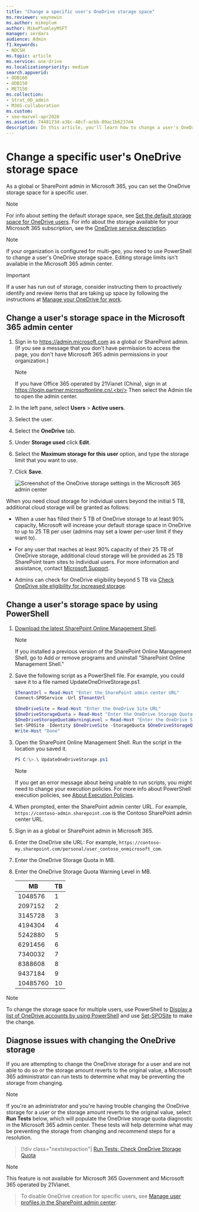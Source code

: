```yaml
---
title: "Change a specific user's OneDrive storage space"
ms.reviewer: waynewin
ms.author: mikeplum
author: MikePlumleyMSFT
manager: serdars
audience: Admin
f1.keywords:
- NOCSH
ms.topic: article
ms.service: one-drive
ms.localizationpriority: medium
search.appverid:
- ODB160
- ODB150
- MET150
ms.collection: 
- Strat_OD_admin
- M365-collaboration
ms.custom:
- seo-marvel-apr2020
ms.assetid: 7448173d-a38c-48cf-acbb-09ac1b6237d4
description: In this article, you'll learn how to change a user's OneDrive storage space.
---
```


# Change a specific user's OneDrive storage space

As a global or SharePoint admin in Microsoft 365, you can set the OneDrive storage space for a specific user. 
  
> [!NOTE]
> For info about setting the default storage space, see [Set the default storage space for OneDrive users](set-default-storage-space.md). For info about the storage available for your Microsoft 365 subscription, see the [OneDrive service description](/office365/servicedescriptions/onedrive-for-business-service-description).

> [!NOTE]
> If your organization is configured for multi-geo, you need to use PowerShell to change a user's OneDrive storage space. Editing storage limits isn't available in the Microsoft 365 admin center.  

>[!IMPORTANT]
> If a user has run out of storage, consider instructing them to proactively identify and review items that are taking up space by following the instructions at [Manage your OneDrive for work](https://support.microsoft.com/en-us/office/manage-your-onedrive-for-work-or-school-storage-31519161-059c-4764-b6f8-f5cd29f7fe68). 

## Change a user's storage space in the Microsoft 365 admin center

1. Sign in to https://admin.microsoft.com as a global or SharePoint admin. (If you see a message that you don't have permission to access the page, you don't have Microsoft 365 admin permissions in your organization.)
    
    > [!NOTE]
    > If you have Office 365 operated by 21Vianet (China), sign in at https://login.partner.microsoftonline.cn/.<br/>
    > Then select the Admin tile to open the admin center.
    
2. In the left pane, select **Users** \> **Active users**.

3. Select the user.

4. Select the **OneDrive** tab.

5. Under **Storage used** click **Edit**.

6. Select the **Maximum storage for this user** option, and type the storage limit that you want to use.

7. Click **Save**.
    
    ![Screenshot of the OneDrive storage settings in the Microsoft 365 admin center](media/edit-user-storage-limit.png)

When you need cloud storage for individual users beyond the initial 5 TB, additional cloud storage will be granted as follows:

- When a user has filled their 5 TB of OneDrive storage to at least 90% capacity, Microsoft will increase your default storage space in OneDrive to up to 25 TB per user (admins may set a lower per-user limit if they want to).

- For any user that reaches at least 90% capacity of their 25 TB of OneDrive storage, additional cloud storage will be provided as 25 TB SharePoint team sites to individual users.  For more information and assistance, contact [Microsoft Support](https://go.microsoft.com/fwlink/?linkid=869559). 

- Admins can check for OneDrive eligibility beyond 5 TB via [Check OneDrive site eligibility for increased storage](/sharepoint/troubleshoot/storage/check-storage-increase-eligibility). 
    
    
## Change a user's storage space by using PowerShell

1. [Download the latest SharePoint Online Management Shell](https://go.microsoft.com/fwlink/p/?LinkId=255251).

    > [!NOTE]
    > If you installed a previous version of the SharePoint Online Management Shell, go to Add or remove programs and uninstall "SharePoint Online Management Shell."

2. Save the following script as a PowerShell file. For example, you could save it to a file named UpdateOneDriveStorage.ps1.
    
    ```PowerShell
    $TenantUrl = Read-Host "Enter the SharePoint admin center URL" 
    Connect-SPOService -Url $TenantUrl 
 
    $OneDriveSite = Read-Host "Enter the OneDrive Site URL" 
    $OneDriveStorageQuota = Read-Host "Enter the OneDrive Storage Quota in MB" 
    $OneDriveStorageQuotaWarningLevel = Read-Host "Enter the OneDrive Storage Quota Warning Level in MB" 
    Set-SPOSite -Identity $OneDriveSite -StorageQuota $OneDriveStorageQuota -StorageQuotaWarningLevel $OneDriveStorageQuotaWarningLevel 
    Write-Host "Done" 
    ```

3. Open the SharePoint Online Management Shell. Run the script in the location you saved it.

    ```PowerShell
    PS C:\>.\ UpdateOneDriveStorage.ps1
    ```

    > [!NOTE]
    > If you get an error message about being unable to run scripts, you might need to change your execution policies. For more info about PowerShell execution policies, see [About Execution Policies](/powershell/module/microsoft.powershell.core/about/about_execution_policies?view=powershell-7.1&preserve-view=true).
    
4. When prompted, enter the SharePoint admin center URL. For example, `https://contoso-admin.sharepoint.com` is the Contoso SharePoint admin center URL.

5. Sign in as a global or SharePoint admin in Microsoft 365.

6. Enter the OneDrive site URL: For example, `https://contoso-my.sharepoint.com/personal/user_contoso_onmicrosoft_com`.

7. Enter the OneDrive Storage Quota in MB.

8. Enter the OneDrive Storage Quota Warning Level in MB.

   | MB  | TB |
   | ------------- | ------------- |
   | 1048576 | 1  |
   | 2097152 | 2  |
   | 3145728 | 3  |
   | 4194304 | 4 |
   | 5242880 | 5 |
   | 6291456 | 6 |
   | 7340032 | 7 |
   | 8388608 | 8 |
   | 9437184 | 9 |
   | 10485760 | 10 |


> [!NOTE]
> To change the storage space for multiple users, use PowerShell to [Display a list of OneDrive accounts by using PowerShell](list-onedrive-urls.md) and use [Set-SPOSite](/powershell/module/sharepoint-online/set-sposite?preserve-view=true&view=sharepoint-ps&preserve-view=true) to make the change.

## Diagnose issues with changing the OneDrive storage

If you are attempting to change the OneDrive storage for a user and are not able to do so or the storage amount reverts to the original value, a Microsoft 365 administrator can run tests to determine what may be preventing the storage from changing. 

> [!NOTE]
> If you're an administrator and you're having trouble changing the OneDrive storage for a user or the storage amount reverts to the original value, select **Run Tests** below, which will populate the OneDrive storage quota diagnostic in the Microsoft 365 admin center. These tests will help determine what may be preventing the storage from changing and recommend steps for a resolution. 
>> [!div class="nextstepaction"]
>> [Run Tests: Check OneDrive Storage Quota](https://aka.ms/PillarOneDriveQuota)

> [!NOTE]
> This feature is not available for Microsoft 365 Government and Microsoft 365 operated by 21Vianet. 

> To disable OneDrive creation for specific users, see [Manage user profiles in the SharePoint admin center](/sharepoint/manage-user-profiles).
